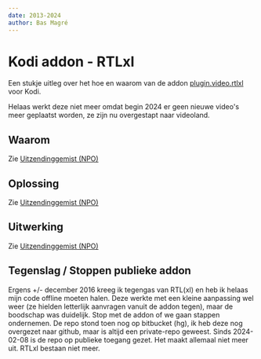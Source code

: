 ```yaml
---
date: 2013-2024
author: Bas Magré
---
```

# Kodi addon - RTLxl

Een stukje uitleg over het hoe en waarom van de addon [plugin.video.rtlxl](https://github.com/Opvolger/plugin.video.rtlxl) voor Kodi.

Helaas werkt deze niet meer omdat begin 2024 er geen nieuwe video's meer geplaatst worden, ze zijn nu overgestapt naar videoland.

## Waarom

Zie [Uitzendinggemist (NPO)](npo.md)

## Oplossing

Zie [Uitzendinggemist (NPO)](npo.md)

## Uitwerking

Zie [Uitzendinggemist (NPO)](npo.md)

## Tegenslag / Stoppen publieke addon

Ergens +/- december 2016 kreeg ik tegengas van RTL(xl) en heb ik helaas mijn code offline moeten halen. Deze werkte met een kleine aanpassing wel weer (ze hielden letterlijk aanvragen vanuit de addon tegen), maar de boodschap was duidelijk. Stop met de addon of we gaan stappen ondernemen. De repo stond toen nog op bitbucket (hg), ik heb deze nog overgezet naar github, maar is altijd een private-repo geweest. Sinds 2024-02-08 is de repo op publieke toegang gezet. Het maakt allemaal niet meer uit. RTLxl bestaan niet meer.
